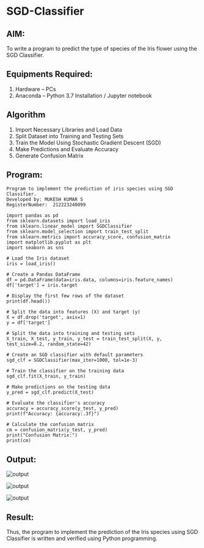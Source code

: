 # SGD-Classifier
## AIM:
To write a program to predict the type of species of the Iris flower using the SGD Classifier.
## Equipments Required:
1. Hardware – PCs
2. Anaconda – Python 3.7 Installation / Jupyter notebook
## Algorithm
1. Import Necessary Libraries and Load Data
2. Split Dataset into Training and Testing Sets
3. Train the Model Using Stochastic Gradient Descent (SGD)
4. Make Predictions and Evaluate Accuracy
5. Generate Confusion Matrix
## Program:
```
Program to implement the prediction of iris species using SGD Classifier.
Developed by: MUKESH KUMAR S
RegisterNumber:  212223240099
```
```
import pandas as pd
from sklearn.datasets import load_iris
from sklearn.linear_model import SGDClassifier
from sklearn.model_selection import train_test_split
from sklearn.metrics import accuracy_score, confusion_matrix
import matplotlib.pyplot as plt
import seaborn as sns

# Load the Iris dataset
iris = load_iris()

# Create a Pandas DataFrame
df = pd.DataFrame(data=iris.data, columns=iris.feature_names)
df['target'] = iris.target

# Display the first few rows of the dataset
print(df.head())

# Split the data into features (X) and target (y)
X = df.drop('target', axis=1)
y = df['target']

# Split the data into training and testing sets
X_train, X_test, y_train, y_test = train_test_split(X, y, test_size=0.2, random_state=42)

# Create an SGD classifier with default parameters
sgd_clf = SGDClassifier(max_iter=1000, tol=1e-3)

# Train the classifier on the training data
sgd_clf.fit(X_train, y_train)

# Make predictions on the testing data
y_pred = sgd_clf.predict(X_test)

# Evaluate the classifier's accuracy
accuracy = accuracy_score(y_test, y_pred)
print(f"Accuracy: {accuracy:.3f}")

# Calculate the confusion matrix
cm = confusion_matrix(y_test, y_pred)
print("Confusion Matrix:")
print(cm)

```
## Output:
![output](/IMG%201.png)

![output](/IMG%202.png)

![output](/IMG%203.png)

## Result:
Thus, the program to implement the prediction of the Iris species using SGD Classifier is written and verified using Python programming.
